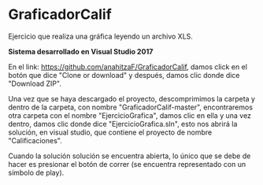# GraficadorCalif
Ejercicio que realiza una gráfica leyendo un archivo XLS.

**Sistema desarrollado en Visual Studio 2017**

En el link: https://github.com/anahitzaF/GraficadorCalif, damos click en el botón que dice "Clone or download" y después, damos clic donde dice "Download ZIP".

Una vez que se haya descargado el proyecto, descomprimimos la carpeta y dentro de la carpeta, con nombre "GraficadorCalif-master", encontraremos otra carpeta con el nombre "EjercicioGrafica", damos clic en ella y una vez dentro, damos clic donde dice "EjercicioGrafica.sln", esto nos abrirá la solución, en visual studio, que contiene el proyecto de nombre "Calificaciones".

Cuando la solución solución se encuentra abierta, lo único que se debe de hacer es presionar el botón de correr (se encuentra representado con un símbolo de play).

